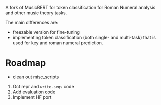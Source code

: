 <!-- TODO 2024-04-03  -->
A fork of MusicBERT <!-- TODO 2024-04-04 link --> for token classification for Roman Numeral analysis and other music theory tasks.

The main differences are:
- freezable version for fine-tuning
- implementing token classification (both single- and multi-task) that is used for key and roman numeral prediction.

# Roadmap

- clean out misc_scripts
1. Oct repr and `write-seqs` code
2. Add evaluation code
3. Implement HF port
